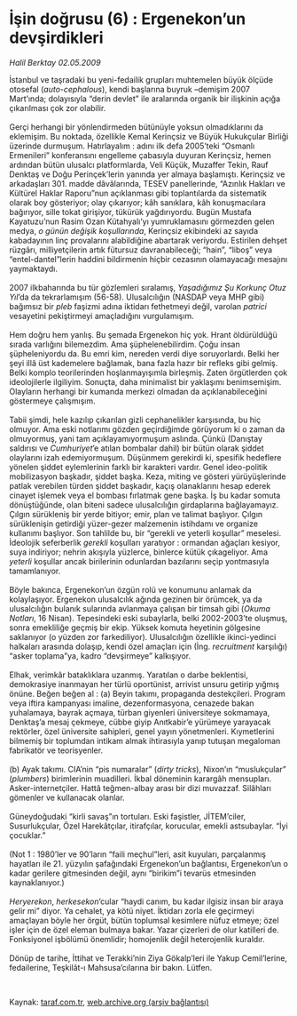 # İşin doğrusu (6) : Ergenekon’un devşirdikleri

*Halil Berktay 02.05.2009*

<div class="taraf_structure_2col_1zq">
<div class="margen_n">



 <p>İstanbul ve taşradaki bu yeni-fedailik grupları muhtemelen büyük ölçüde otosefal (<i>auto-cephalous</i>), kendi başlarına buyruk –demişim 2007 Mart’ında; dolayısıyla “derin devlet” ile aralarında organik bir ilişkinin açığa çıkarılması çok zor olabilir. <br/><br/>Gerçi herhangi bir yönlendirmeden bütünüyle yoksun olmadıklarını da eklemişim. Bu noktada, özellikle Kemal Kerinçsiz ve Büyük Hukukçular Birliği üzerinde durmuşum. Hatırlayalım : adını ilk defa 2005’teki “Osmanlı Ermenileri” konferansını engelleme çabasıyla duyuran Kerinçsiz, hemen ardından bütün ulusalcı platformlarda, Veli Küçük, Muzaffer Tekin, Rauf Denktaş ve Doğu Perinçek’lerin yanında yer almaya başlamıştı. Kerinçsiz ve arkadaşları 301. madde dâvâlarında, TESEV panellerinde, “Azınlık Hakları ve Kültürel Haklar Raporu”nun açıklanması gibi toplantılarda da sistematik olarak boy gösteriyor; olay çıkarıyor; kâh sanıklara, kâh konuşmacılara bağırıyor, sille tokat girişiyor, tükürük yağdırıyordu. Bugün Mustafa Kayatuzu’nun Rasim Ozan Kütahyalı’yı yumruklamasını görmezden gelen medya, <i>o günün değişik koşullarında</i>, Kerinçsiz ekibindeki az sayıda kabadayının linç provalarını alabildiğine abartarak veriyordu. Estirilen dehşet rüzgârı, milliyetçilerin artık fütursuz davranabileceği; “hain”, “liboş” veya “entel-dantel”lerin haddini bildirmenin hiçbir cezasının olamayacağı mesajını yaymaktaydı. <br/><br/>2007 ilkbaharında bu tür gözlemleri sıralamış, <i>Yaşadığımız Şu Korkunç Otuz Yıl</i>’da da tekrarlamışım (56-58). Ulusalcılığın (NASDAP veya MHP gibi) bağımsız bir <i>pleb</i> faşizmi adına iktidarı fethetmeyi değil, varolan <i>patrici</i> vesayetini pekiştirmeyi amaçladığını vurgulamışım. <br/><br/>Hem doğru hem yanlış. Bu şemada Ergenekon hiç yok. Hrant öldürüldüğü sırada varlığını bilemezdim. Ama şüphelenebilirdim. Çoğu insan şüpheleniyordu da. Bu emri kim, nereden verdi diye soruyorlardı. Belki her şeyi illâ üst kademelere bağlamak, bana fazla hazır bir refleks gibi gelmiş. Belki komplo teorilerinden hoşlanmayışımla birleşmiş. Zaten örgütlerden çok ideolojilerle ilgiliyim. Sonuçta, daha minimalist bir yaklaşımı benimsemişim. Olayların herhangi bir kumanda merkezi olmadan da açıklanabileceğini göstermeye çalışmışım. <br/><br/>Tabii şimdi, hele kazılıp çıkarılan gizli cephanelikler karşısında, bu hiç olmuyor. Ama eski notlarımı gözden geçirdiğimde görüyorum ki o zaman da olmuyormuş, yani tam açıklayamıyormuşum aslında. Çünkü (Danıştay saldırısı ve <i>Cumhuriyet</i>’e atılan bombalar dahil) bir bütün olarak şiddet olaylarını izah edemiyormuşum. Düşünmem gerekirdi ki, spesifik hedeflere yönelen şiddet eylemlerinin farklı bir karakteri vardır. Genel ideo-politik mobilizasyon başkadır, şiddet başka. Keza, miting ve gösteri yürüyüşlerinde patlak verebilen türden şiddet başkadır, kaçış olanaklarını hesap ederek cinayet işlemek veya el bombası fırlatmak gene başka. İş bu kadar somuta dönüştüğünde, olan biteni sadece ulusalcılığın girdaplarına bağlayamayız. Çılgın sürükleniş bir yerde bitiyor; emir, plan ve talimat başlıyor. Çılgın sürüklenişin getirdiği yüzer-gezer malzemenin istihdamı ve organize kullanımı başlıyor. Son tahlilde bu, bir “gerekli ve yeterli koşullar” meselesi. İdeolojik seferberlik <i>gerekli</i> koşulları yaratıyor : ormandan ağaçları kesiyor, suya indiriyor; nehrin akışıyla yüzlerce, binlerce kütük çıkageliyor. Ama <i>yeterli</i> koşullar ancak birilerinin odunlardan bazılarını seçip yontmasıyla tamamlanıyor. <br/><br/>Böyle bakınca, Ergenekon’un özgün rolü ve konumunu anlamak da kolaylaşıyor. Ergenekon ulusalcılık ağında gezinen bir örümcek, ya da ulusalcılığın bulanık sularında avlanmaya çalışan bir timsah gibi (<i>Okuma Notları</i>, 16 Nisan). Tepesindeki eski subaylarla, belki 2002-2003’te oluşmuş, sonra emekliliğe geçmiş bir ekip. Yüksek komuta heyetinin gölgesine saklanıyor (o yüzden zor farkediliyor). Ulusalcılığın özellikle ikinci-yedinci halkaları arasında dolaşıp, kendi özel amaçları için (İng. <i>recruitment</i> karşılığı) “asker toplama”ya, kadro “devşirmeye” kalkışıyor. <br/><br/>Elhak, verimkâr bataklıklara uzanmış. Yaratılan o darbe beklentisi, demokrasiye inanmayan her türlü oportünist, arrivist unsuru getirip yığmış önüne. Beğen beğen al : (a) Beyin takımı, propaganda destekçileri. Program veya iftira kampanyası imaline, dezenformasyona, cenazede bakan yuhalamaya, bayrak açmaya, türban giyenleri üniversiteye sokmamaya, Denktaş’a mesaj çekmeye, cübbe giyip Anıtkabir’e yürümeye yarayacak rektörler, özel üniversite sahipleri, genel yayın yönetmenleri. Kıymetlerini bilmemiş bir toplumdan intikam almak ihtirasıyla yanıp tutuşan megaloman fabrikatör ve teorisyenler. <br/><br/>(b) Ayak takımı. CIA’nin “pis numaralar” (<i>dirty tricks</i>), Nixon’ın “muslukçular” (<i>plumbers</i>) birimlerinin muadilleri. İkbal döneminin karargâh mensupları. Asker-internetçiler. Hattâ teğmen-albay arası bir dizi muvazzaf. Silâhları gömenler ve kullanacak olanlar. <br/><br/>Güneydoğudaki “kirli savaş”ın tortuları. Eski faşistler, JİTEM’ciler, Susurlukçular, Özel Harekâtçılar, itirafçılar, korucular, emekli astsubaylar. “İyi çocuklar.” <br/><br/>(Not 1 : 1980’ler ve 90’ların “faili meçhul”leri, asit kuyuları, parçalanmış hayatları ile 21. yüzyılın şafağındaki Ergenekon’un bağlantısı, Ergenekon’un o kadar gerilere gitmesinden değil, aynı “birikim”i tevarüs etmesinden kaynaklanıyor.) <i><br/><br/>Heryerekon</i>, <i>herkesekon</i>’cular “haydi canım, bu kadar ilgisiz insan bir araya gelir mi” diyor. Ya cehalet, ya kötü niyet. İktidarı zorla ele geçirmeyi amaçlayan böyle her örgüt, bütün toplumsal kesimlere nüfuz etmeye; özel işler için de özel eleman bulmaya bakar. Yazar çizerleri de olur katilleri de. Fonksiyonel işbölümü önemlidir; homojenlik değil heterojenlik kuraldır. <br/><br/>Dönüp de tarihe, İttihat ve Terakki’nin Ziya Gökalp’leri ile Yakup Cemil’lerine, fedailerine, Teşkilât-ı Mahsusa’cılarına bir bakın. Lütfen.</p>

<br/>


<div id="taraf_not">
</div>

</div>


</div>

Kaynak: [taraf.com.tr](http://www.taraf.com.tr:80/makale/5322.htm), [web.archive.org (arşiv bağlantısı)](http://web.archive.org/web/20090511154454/http://www.taraf.com.tr:80/makale/5322.htm)
